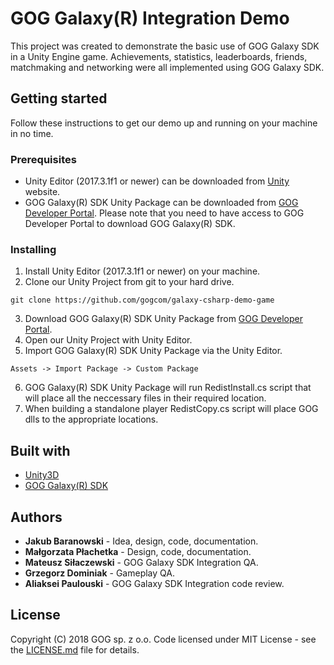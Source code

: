 # GOG Galaxy(R) Integration Demo

This project was created to demonstrate the basic use of GOG Galaxy SDK in a Unity Engine game. Achievements, statistics, leaderboards, friends, matchmaking and networking were all implemented using GOG Galaxy SDK.

## Getting started

Follow these instructions to get our demo up and running on your machine in no time.

### Prerequisites

* Unity Editor (2017.3.1f1 or newer) can be downloaded from [Unity](https://unity3d.com/) website.
* GOG Galaxy(R) SDK Unity Package can be downloaded from [GOG Developer Portal](https://devportal.gog.com/panel/components/sdk). Please note that you need to have access to GOG Developer Portal to download GOG Galaxy(R) SDK.

### Installing

1. Install Unity Editor (2017.3.1f1 or newer) on your machine.
2. Clone our Unity Project from git to your hard drive.
```
git clone https://github.com/gogcom/galaxy-csharp-demo-game
```
3. Download GOG Galaxy(R) SDK Unity Package from [GOG Developer Portal](https://devportal.gog.com/panel/components/sdk).
4. Open our Unity Project with Unity Editor.
5. Import GOG Galaxy(R) SDK Unity Package via the Unity Editor. 
```
Assets -> Import Package -> Custom Package
```
6. GOG Galaxy(R) SDK Unity Package will run RedistInstall.cs script that will place all the neccessary files in their required location.
7. When building a standalone player RedistCopy.cs script will place GOG dlls to the appropriate locations.

## Built with

* [Unity3D](https://unity3d.com/)
* [GOG Galaxy(R) SDK](https://devportal.gog.com/panel/components/sdk)

## Authors

* **Jakub Baranowski** - Idea, design, code, documentation.
* **Małgorzata Płachetka** - Design, code, documentation.
* **Mateusz Siłaczewski** - GOG Galaxy SDK Integration QA.
* **Grzegorz Dominiak** - Gameplay QA.
* **Aliaksei Paulouski** - GOG Galaxy SDK Integration code review.

## License

Copyright (C) 2018 GOG sp. z o.o. Code licensed under MIT License - see the [LICENSE.md](LICENSE.md) file for details.
